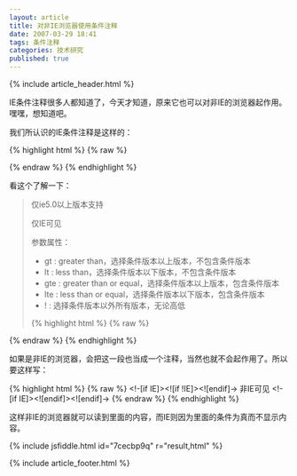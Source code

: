 ```yaml
---
layout: article
title: 对非IE浏览器使用条件注释
date: 2007-03-29 18:41
tags: 条件注释
categories: 技术研究
published: true
---
```


{% include  article_header.html %}

IE条件注释很多人都知道了，今天才知道，原来它也可以对非IE的浏览器起作用。嘿嘿，想知道吧。

 我们所认识的IE条件注释是这样的：

{% highlight html %}
{% raw %}
<!--[if IE]> IE的内容<![endif]-->
{% endraw %}
{% endhighlight %}

看这个了解一下：

> 仅ie5.0以上版本支持
> 
> 仅IE可见
> 
> 参数属性：
> 
> - gt : greater than，选择条件版本以上版本，不包含条件版本
> - lt : less than，选择条件版本以下版本，不包含条件版本
> - gte : greater than or equal，选择条件版本以上版本，包含条件版本
> - lte : less than or equal，选择条件版本以下版本，包含条件版本
> - ! : 选择条件版本以外所有版本，无论高低
> 
> {% highlight html %}
{% raw %}
<!--[if gt IE 5.0]>仅IE 5.0以下可见<![endif]-->
<!--[if lte IE 5.0]>IE 5.0及以下可见<![endif]-->
<!--[if ! IE 5.0]>非IE 5.0可见<![endif]-->
<!--[if lt IE 5]>仅IE 5.0和IE5.5可见<![endif]-->
{% endraw %}
{% endhighlight %}


如果是非IE的浏览器，会把这一段也当成一个注释，当然也就不会起作用了。所以要这样写：

{% highlight html %}
{% raw %}
<!-[if IE]><![if !IE]><![endif]-> 非IE可见 <!-[if IE]><![endif]><![endif]->
{% endraw %}
{% endhighlight %}

这样非IE的浏览器就可以读到里面的内容，而IE则因为里面的条件为真而不显示内容。

{% include jsfiddle.html id="7cecbp9q" r="result,html" %}

{% include article_footer.html %}
